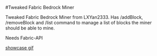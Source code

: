 #Tweaked Fabric Bedrock Miner

Tweaked Fabric Bedrock Miner from LXYan2333.
Has /addBlock, /removeBlock and /list command to manage a list of blocks the miner should be able to mine.

Needs Fabric-API

[showcase gif](https://imgur.com/a/8wCc4lj)
